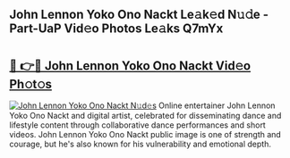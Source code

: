 ## John Lennon Yoko Ono Nackt Le𝚊k𝚎d N𝚞𝚍e - Part-UaP Vid𝚎o Photos Le𝚊ks Q7mYx

# <h2><a href="http://fb817vy.evod.top/?m=John+Lennon+Yoko+Ono+Nackt">🔗 👉🔴 John Lennon Yoko Ono Nackt Vid𝚎o Ph𝚘t𝚘s</a></h2>

[![John Lennon Yoko Ono Nackt N𝚞d𝚎s](https://i.imgur.com/8V9OHl7.gif)](http://fb817vy.evod.top/?m=John+Lennon+Yoko+Ono+Nackt)
Online entertainer John Lennon Yoko Ono Nackt and digital artist, celebrated for disseminating dance and lifestyle content through collaborative dance performances and short videos. John Lennon Yoko Ono Nackt public image is one of strength and courage, but he's also known for his vulnerability and emotional depth. 

